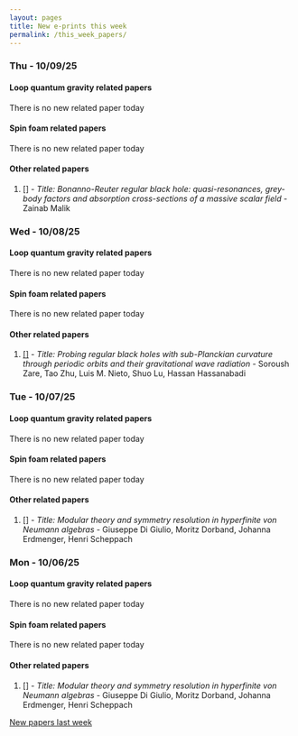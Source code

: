 ```yaml
---
layout: pages
title: New e-prints this week
permalink: /this_week_papers/
---
```




### Thu - 10/09/25

#### Loop quantum gravity related papers

There is no new related paper today 

#### Spin foam related papers

There is no new related paper today 



#### Other related papers

1. [[]](https://arxiv.org/abs/) - *Title:
          Bonanno-Reuter regular black hole: quasi-resonances, grey-body factors and absorption cross-sections of a massive scalar field* - Zainab Malik



### Wed - 10/08/25

#### Loop quantum gravity related papers

There is no new related paper today 

#### Spin foam related papers

There is no new related paper today 



#### Other related papers

1. [[]](https://arxiv.org/abs/) - *Title:
          Probing regular black holes with sub-Planckian curvature through periodic orbits and their gravitational wave radiation* - Soroush Zare, Tao Zhu, Luis M. Nieto, Shuo Lu, Hassan Hassanabadi



### Tue - 10/07/25

#### Loop quantum gravity related papers

There is no new related paper today 

#### Spin foam related papers

There is no new related paper today 



#### Other related papers

1. [[]](https://arxiv.org/abs/) - *Title:
          Modular theory and symmetry resolution in hyperfinite von Neumann algebras* - Giuseppe Di Giulio, Moritz Dorband, Johanna Erdmenger, Henri Scheppach



### Mon - 10/06/25

#### Loop quantum gravity related papers

There is no new related paper today 

#### Spin foam related papers

There is no new related paper today 



#### Other related papers

1. [[]](https://arxiv.org/abs/) - *Title:
          Modular theory and symmetry resolution in hyperfinite von Neumann algebras* - Giuseppe Di Giulio, Moritz Dorband, Johanna Erdmenger, Henri Scheppach






[New papers last week]({{site.url}}/archived/weekly/pre-prints/2025/10/06/archived_weekly_papers.html)